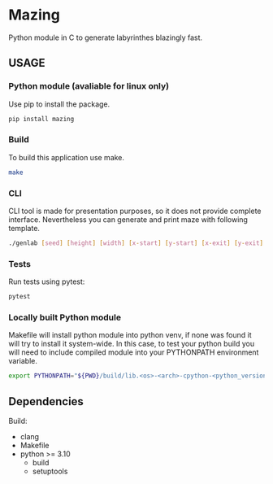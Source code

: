 # Mazing

Python module in C to generate labyrinthes blazingly fast.

## USAGE

### Python module (avaliable for linux only)

Use pip to install the package.

```bash
pip install mazing
```

### Build

To build this application use make.
```bash
make
```

### CLI

CLI tool is made for presentation purposes, so it does not provide complete interface. Nevertheless you can generate and print maze with following template.
```bash
./genlab [seed] [height] [width] [x-start] [y-start] [x-exit] [y-exit]
```

### Tests

Run tests using pytest:

```bash
pytest
```

### Locally built Python module

Makefile will install python module into python venv, if none was found it will try to install it system-wide. In this case, to test your python build you will need to include compiled module into your PYTHONPATH environment variable.

```bash
export PYTHONPATH="${PWD}/build/lib.<os>-<arch>-cpython-<python_version>:${PYTHONPATH}"
```

## Dependencies

Build:

* clang
* Makefile
* python >= 3.10
    - build
    - setuptools
